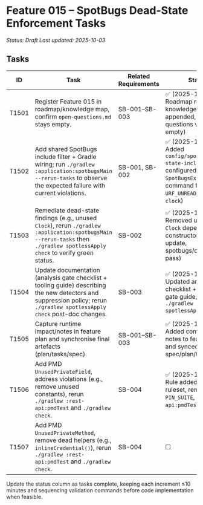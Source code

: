 # Feature 015 – SpotBugs Dead-State Enforcement Tasks

_Status: Draft_
_Last updated: 2025-10-03_

## Tasks
| ID | Task | Related Requirements | Status |
|----|------|----------------------|--------|
| T1501 | Register Feature 015 in roadmap/knowledge map, confirm `open-questions.md` stays empty. | SB-001–SB-003 | ✅ (2025-10-03 – Roadmap row added, knowledge map entry appended, open questions verified empty) |
| T1502 | Add shared SpotBugs include filter + Gradle wiring; run `./gradlew :application:spotbugsMain --rerun-tasks` to observe the expected failure with current violations. | SB-001, SB-002 | ✅ (2025-10-03 – Added `config/spotbugs/dead-state-include.xml`, configured `SpotBugsExtension`, command failed with `URF_UNREAD_FIELD` on `clock`) |
| T1503 | Remediate dead-state findings (e.g., unused `Clock`), rerun `./gradlew :application:spotbugsMain --rerun-tasks` then `./gradlew spotlessApply check` to verify green status. | SB-002 | ✅ (2025-10-03 – Removed unused `Clock` dependency via constructor signature update, spotbugs/check now pass) |
| T1504 | Update documentation (analysis gate checklist + tooling guide) describing the new detectors and suppression policy; rerun `./gradlew spotlessApply check` post-doc changes. | SB-003 | ✅ (2025-10-03 – Updated analysis gate checklist + quality gate guide, reran `./gradlew spotlessApply check`) |
| T1505 | Capture runtime impact/notes in feature plan and synchronise final artefacts (plan/tasks/spec). | SB-001–SB-003 | ✅ (2025-10-03 – Added command notes to feature plan and synced spec/plan/tasks) |
| T1506 | Add PMD `UnusedPrivateField`, address violations (e.g., remove unused constants), rerun `./gradlew :rest-api:pmdTest` and `./gradlew check`. | SB-004 | ✅ (2025-10-03 – Rule added to PMD ruleset, removed `PIN_SUITE`, `:rest-api:pmdTest` green) |
| T1507 | Add PMD `UnusedPrivateMethod`, remove dead helpers (e.g., `inlineCredential()`), rerun `./gradlew :rest-api:pmdTest` and `./gradlew check`. | SB-004 | ☐ |

Update the status column as tasks complete, keeping each increment ≤10 minutes and sequencing validation commands before code implementation when feasible.

